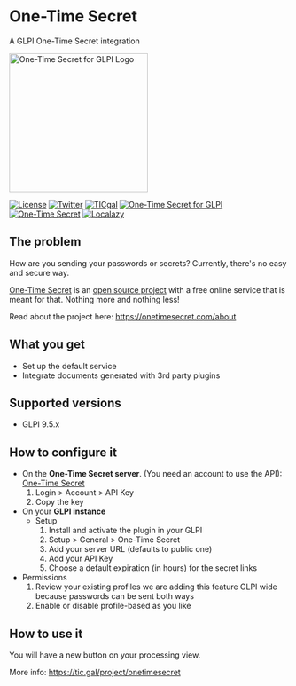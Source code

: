# One-Time Secret 
A GLPI One-Time Secret integration

<img src="https://raw.githubusercontent.com/ticgal/one-timesecret/multimedia/onetimesecret.png" alt="One-Time Secret for GLPI Logo" height="250px" width="250px" class="js-lazy-loaded">

[![License](https://img.shields.io/badge/License-GNU%20AGPLv3-blue.svg)](https://github.com/ticgal/taskdrop/blob/master/LICENSE)
[![Twitter](https://img.shields.io/badge/Twitter-TICgal-blue.svg)](https://twitter.com/ticgalcom)
[![TICgal](https://img.shields.io/badge/Web-TICgal-blue.svg)](https://tic.gal/)
[![One-Time Secret for GLPI](https://img.shields.io/badge/Web-OneTimeSecret4GLPI-blue.svg)](https://tic.gal/en/project/onetimesecret/)
[![One-Time Secret](https://img.shields.io/badge/Service-One--Time%20Secret-red)](https://onetimesecret.com)
[![Localazy](https://img.shields.io/badge/Translate-Localazy-cyan)](https://localazy.com/p/one-time-secret-glpi#translations)
## The problem

How are you sending your passwords or secrets? Currently, there's no easy and secure way.

[One-Time Secret](https://onetimesecret.com/) is an [open source project](https://github.com/onetimesecret/onetimesecret) with a free online service that is meant for that. Nothing more and nothing less!

Read about the project here: https://onetimesecret.com/about

## What you get 

- Set up the default service
- Integrate documents generated with 3rd party plugins

## Supported versions
- GLPI 9.5.x

## How to configure it
- On the **One-Time Secret server**. (You need an account to use the API): [One-Time Secret](https://onetimesecret.com/) 
  1. Login > Account > API Key
  2. Copy the key 
- On your **GLPI instance**
  - Setup
    1. Install and activate the plugin in your GLPI
    2. Setup > General > One-Time Secret
    3. Add your server URL (defaults to public one)
    4. Add your API Key
    5. Choose a default expiration (in hours) for the secret links
 - Permissions
    1. Review your existing profiles we are adding this feature GLPI wide because passwords can be sent both ways
    2. Enable or disable profile-based as you like 

## How to use it
You will have a new button on your processing view.

More info: https://tic.gal/project/onetimesecret
